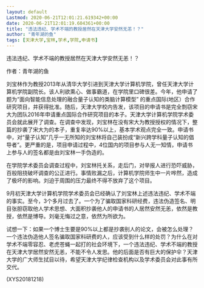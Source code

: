 ```yaml
---
layout: default
Lastmod: 2020-06-21T12:01:21.619342+00:00
date: 2020-06-21T12:01:19.604361+00:00
title: "违法违纪、学术不端的教授居然在天津大学安然无恙！？"
author: "青年湖的鱼"
tags: [天津大学,宝林,学术,学院,申请书]
---
```


违法违纪、学术不端的教授居然在天津大学安然无恙！？

作者：青年湖的鱼

刘宝林作为教授2013年从清华大学引进到天津大学计算机学院，曾任天津大学计算机学院副院长。该人利欲熏心、做事霸道，在学院里口碑很差。今年，他申请了题为“面向智能信息处理的融合量子认知的类脑计算模型” 的重点国际(地区）合作研究项目，并获得批准。随后，天津大学校内告发，该项目的申请书是完全剽窃宋大为团队2016年申请重点国际合作研究项目的本子。天津大学计算机学院学术委员会就此展开了调查。在调查中发现，刘宝林在没有宋大为教授授权的情况下，整篇的抄袭了宋大为的本子，重复率达90%以上，基本学术观点完全一致。申请书中，对“量子认知”几乎一无所知的刘宝林将自己装扮成“新兴跨学科量子认知的倡导者”。更严重的是，项目申请过程中，4位国内的项目参与人无一知情，申请书上参与人的签名都是由刘宝林一手伪造的。

在学院学术委员会调查过程中，刘宝林托关系，走后门，对举报人进行恐吓威胁，百般阻挠破坏调查的公正进行。事情败漏之后，计算机学院师生中一片哗然，造成了极坏的影响。刘迫于周围的压力最终不得不放弃了这个项目。

9月初天津大学计算机学院学术委员会已经确认了刘宝林上述违法违纪、学术不端的事实。至今，3个多月过去了。一个为了骗取国家科研经费，违法伪造签名、明目张胆窃取他人学术思想、大面积抄袭他人的申请书的人居然安然无恙，依然是教授，依然是博导。刘毫无悔过之意，依然为所欲为。

试想一下：如果一个博士生要是90%以上都是抄袭别人的论文，会被怎么处理？一个违法伪造他人签名骗取国家科研费的人，应该受到什么样的处罚？为什么在对学术不端零容忍、老虎苍蝇一起打的社会环境下，一个违法违纪、学术不端的教授在天津大学居然安然无恙，不能不令人发思。他的后面是否有巨大的保护伞？天津大学的广大师生拭目以待，希望天津大学纪律检查机构以及学术委员会对此事有所交代。

(XYS20181218)

